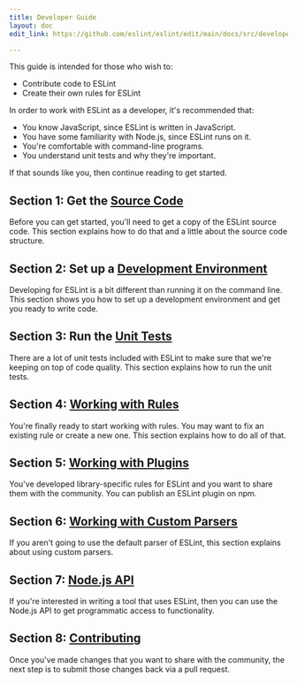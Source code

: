 ```yaml
---
title: Developer Guide
layout: doc
edit_link: https://github.com/eslint/eslint/edit/main/docs/src/developer-guide/README.md

---
```


This guide is intended for those who wish to:

* Contribute code to ESLint
* Create their own rules for ESLint

In order to work with ESLint as a developer, it's recommended that:

* You know JavaScript, since ESLint is written in JavaScript.
* You have some familiarity with Node.js, since ESLint runs on it.
* You're comfortable with command-line programs.
* You understand unit tests and why they're important.

If that sounds like you, then continue reading to get started.

## Section 1: Get the [Source Code](source-code)

Before you can get started, you'll need to get a copy of the ESLint source code. This section explains how to do that and a little about the source code structure.

## Section 2: Set up a [Development Environment](development-environment)

Developing for ESLint is a bit different than running it on the command line. This section shows you how to set up a development environment and get you ready to write code.

## Section 3: Run the [Unit Tests](unit-tests)

There are a lot of unit tests included with ESLint to make sure that we're keeping on top of code quality. This section explains how to run the unit tests.

## Section 4: [Working with Rules](working-with-rules)

You're finally ready to start working with rules. You may want to fix an existing rule or create a new one. This section explains how to do all of that.

## Section 5: [Working with Plugins](working-with-plugins)

You've developed library-specific rules for ESLint and you want to share them with the community. You can publish an ESLint plugin on npm.

## Section 6: [Working with Custom Parsers](working-with-custom-parsers)

If you aren't going to use the default parser of ESLint, this section explains about using custom parsers.

## Section 7: [Node.js API](nodejs-api)

If you're interested in writing a tool that uses ESLint, then you can use the Node.js API to get programmatic access to functionality.

## Section 8: [Contributing](contributing/)

Once you've made changes that you want to share with the community, the next step is to submit those changes back via a pull request.
